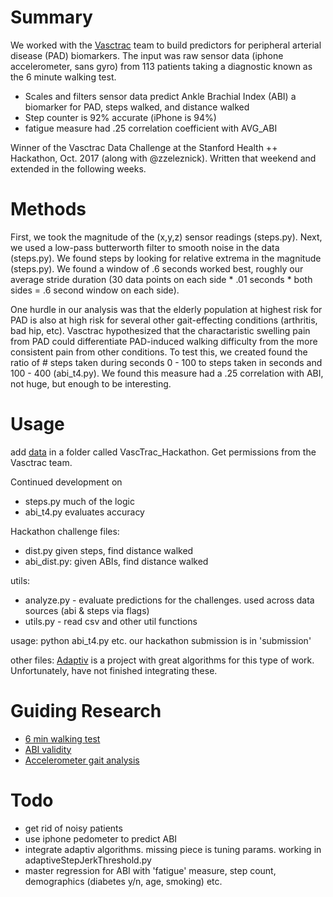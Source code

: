 # Summary 
We worked with the [Vasctrac](http://vasctrac.stanford.edu/) team to build predictors for peripheral arterial disease (PAD) biomarkers. The input was raw sensor data (iphone accelerometer, sans gyro) from 113 patients taking a diagnostic known as the 6 minute walking test. 

- Scales and filters sensor data predict Ankle Brachial Index (ABI) a biomarker for PAD, steps walked, and distance walked
- Step counter is 92% accurate (iPhone is 94%)
- fatigue measure had .25 correlation coefficient with AVG_ABI

Winner of the Vasctrac Data Challenge at the Stanford Health ++ Hackathon, Oct. 2017 (along with @zzeleznick). Written that weekend and extended in the following weeks. 

# Methods

First, we took the magnitude of the (x,y,z) sensor readings (steps.py). Next, we used a low-pass butterworth filter to smooth noise in the data (steps.py).  We found steps by looking for relative extrema in the magnitude (steps.py). We found a window of .6 seconds worked best, roughly our average stride duration (30 data points on each side * .01 seconds * both sides = .6 second window on each side). 

One hurdle in our analysis was that the elderly population at highest risk for PAD is also at high risk for several other gait-effecting conditions (arthritis, bad hip, etc). Vasctrac hypothesized that the charactaristic swelling pain from PAD could differentiate PAD-induced walking difficulty from the more consistent pain from other conditions. To test this, we created found the ratio of # steps taken during seconds 0 - 100 to steps taken in seconds and 100 - 400 (abi_t4.py). We found this measure had a .25 correlation with ABI, not huge, but enough to be interesting. 


# Usage 

add [data](https://stanfordmedicine.app.box.com/s/nxfozpy2n68aldqmmkkjmkc96hg8juqj) in a folder called VascTrac_Hackathon. Get permissions from the Vasctrac team.

Continued development on 
- steps.py much of the logic
- abi_t4.py evaluates accuracy

Hackathon challenge files: 
- dist.py given steps, find distance walked
- abi_dist.py: given ABIs, find distance walked

utils: 
- analyze.py - evaluate predictions for the challenges. used across data sources (abi & steps via flags)
- utils.py - read csv and other util functions 

usage: python abi_t4.py etc. our hackathon submission is in 'submission'

other files: [Adaptiv](https://github.com/danielmurray/adaptiv) is a project with great algorithms for this type of work. Unfortunately, have not finished integrating these. 

# Guiding Research
 
- [6 min walking test](https://www.ncbi.nlm.nih.gov/pubmed/24982117)
- [ABI validity](https://www.ncbi.nlm.nih.gov/pubmed/15280343)
- [Accelerometer gait analysis ](http://www.tandfonline.com/doi/abs/10.1080/17445760.2015.1044007)
 
# Todo

- get rid of noisy patients
- use iphone pedometer to predict ABI
- integrate adaptiv algorithms. missing piece is tuning params. working in adaptiveStepJerkThreshold.py
- master regression for ABI with 'fatigue' measure, step count, demographics (diabetes y/n, age, smoking) etc. 
